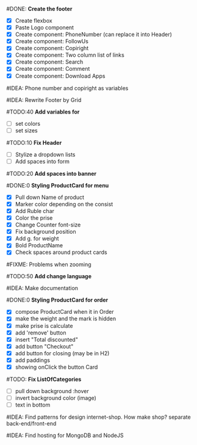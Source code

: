 #DONE: **Create the footer**
- [x] Create flexbox
- [x] Paste Logo component
- [x] Create component: PhoneNumber (can replace it into Header)
- [x] Create component: FollowUs
- [x] Create component: Copiright
- [x] Create component: Two column list of links
- [x] Create component: Search
- [x] Create component: Comment
- [x] Create component: Download Apps

#IDEA: Phone number and copiright as variables

#IDEA: Rewrite Footer by Grid

#TODO:40 **Add variables for**
- [ ] set colors
- [ ] set sizes

#TODO:10 **Fix Header**
- [ ] Stylize a dropdown lists
- [ ] Add spaces into form

#TODO:20 **Add spaces into banner**

#DONE:0 **Styling ProductCard for menu**
- [x] Pull down Name of product
- [x] Marker color depending on the consist
- [x] Add Ruble char
- [x] Color the prise
- [x] Change Counter font-size
- [x] Fix background position
- [x] Add g. for weight
- [x] Bold ProductName
- [x] Check spaces around product cards

#FIXME: Problems when zooming

#TODO:50 **Add change language**

#IDEA: Make documentation

#DONE:0 **Styling ProductCard for order**
- [x] compose ProductCard when it in Order
- [x] make the weight and the mark is hidden
- [x] make prise is calculate
- [x] add 'remove' button
- [x] insert "Total discounted"
- [x] add button "Checkout"
- [x] add button for closing (may be in H2)
- [x] add paddings
- [x] showing onClick the button Card

#TODO: **Fix ListOfCategories**
- [ ] pull down background :hover
- [ ] invert background color (image)
- [ ] text in bottom

#IDEA: Find patterns for design internet-shop. How make shop? separate back-end/front-end

#IDEA: Find hosting for MongoDB and NodeJS
